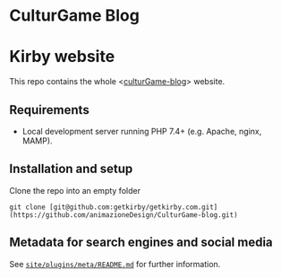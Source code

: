 
# CulturGame Blog

# Kirby website

This repo contains the whole <[culturGame-blog](https://animazionedesign.it/culturGame-blog)> website.

## Requirements

- Local development server running PHP 7.4+ (e.g. Apache, nginx, MAMP).

## Installation and setup

Clone the repo into an empty folder

```
git clone [git@github.com:getkirby/getkirby.com.git](https://github.com/animazioneDesign/CulturGame-blog.git)
```

## Metadata for search engines and social media

See [`site/plugins/meta/README.md`](/site/plugins/meta/README.md) for further information.

